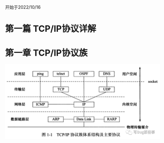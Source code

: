 开始于2022/10/16

# 第一篇 TCP/IP协议详解

# 第一章 TCP/IP协议族

![image](https://github.com/kongel/Notes/blob/main/Linux%E9%AB%98%E6%80%A7%E8%83%BD%E6%9C%8D%E5%8A%A1%E5%99%A8%E7%BC%96%E7%A8%8B/photo/modb_20220927_50a60f2c-3e32-11ed-ae2e-fa163eb4f6be.png)
